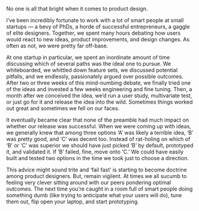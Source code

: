 

No one is all that bright when it comes to product design.

I’ve been incredibly fortunate to work with a lot of smart people at small startups — a bevy of PhDs, a
horde of successful entrepreneurs, a gaggle of elite designers. Together, we spent many hours debating how
users would react to new ideas, product improvements, and design changes. As often as not, we were pretty far
off-base.

At one startup in particular, we spent an inordinate amount of time discussing which of several paths was the
ideal one to pursue. We whiteboarded, we whittled down feature sets, we discussed potential pitfalls, and we
endlessly, passionately argued over possible outcomes. After two or three weeks of this mind-numbing debate,
we finally tried one of the ideas and invested a few weeks engineering and fine tuning. Then, a month after we
conceived the idea, we’d run a user study, multivariate test, or just go for it and release the idea into
the wild. Sometimes things worked out great and sometimes we fell on our faces.

It eventually became clear that none of the preamble had much impact on whether our release was successful.
When we were coming up with ideas, we generally knew that among three options ‘A’ was likely a terrible
idea, ‘B’ was pretty good, and ‘C’ was decent too. Instead of rat-holing on which of ‘B’ or
‘C’ was superior we should have just picked ‘B’ by default, prototyped it, and validated it. If
‘B’ failed, fine, move onto ‘C.’ We could have easily built and tested two options in the time we took
just to choose a direction.

This advice might sound trite and ‘fail fast’ is starting to become doctrine among product designers. But,
remain vigilent. At times we all sucumb to feeling very clever sitting around with our peers pondering optimal
outcomes. The next time you’re caught in a room full of smart people doing something dumb (like trying to
anticipate what your users will do), tune them out, flip open your laptop, and start prototyping.